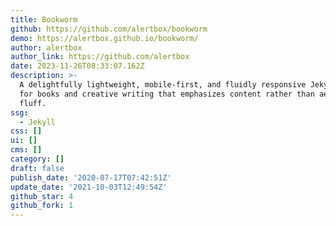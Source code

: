 ```yaml
---
title: Bookworm
github: https://github.com/alertbox/bookworm
demo: https://alertbox.github.io/bookworm/
author: alertbox
author_link: https://github.com/alertbox
date: 2023-11-26T08:33:07.162Z
description: >-
  A delightfully lightweight, mobile-first, and fluidly responsive Jekyll theme
  for books and creative writing that emphasizes content rather than aesthetic
  fluff.
ssg:
  - Jekyll
css: []
ui: []
cms: []
category: []
draft: false
publish_date: '2020-07-17T07:42:51Z'
update_date: '2021-10-03T12:49:54Z'
github_star: 4
github_fork: 1
---
```

